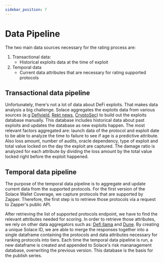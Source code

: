 ```yaml
---
sidebar_position: 7
---
```


# Data Pipeline

The two main data sources necessary for the rating process are:
1. Transactional data:
    - Historical exploits data at the time of exploit
2. Temporal data
    - Current data attributes that are necessary for rating supported protocols

## Transactional data pipeline

Unfortunately, there's not a lot of data about DeFi exploits. That makes data analysis a big challenge. Solace aggregates the exploits data from various sources (e.g [<u>Defiyield</u>](https://defiyield.app/rekt-database), [<u>Rekt news</u>](https://rekt.news/leaderboard/), [<u>CryptoSec</u>](https://cryptosec.info/defi-hacks/)) to build out the exploits database manually. This database includes historical data about past exploits and updates the database as new exploits happen. The most relevant factors aggregated are: launch data of the protocol and exploit date to be able to analyze the time to failure to see if age is a predictive attribute. Also loss amount, number of audits, oracle dependency, type of exploit and total value locked on the day the exploit are captured. The damage ratio is analyzed for each attribute by dividing the loss amount by the total value locked right before the exploit happened.

## Temporal data pipeline

The purpose of the temporal data pipeline is to aggregate and update current data from the supported protocols. For the first version of the Solace Wallet Coverage, we capture protocols that are supported by Zapper. Therefore, the first step is to retrieve those protocols via a request to Zapper's public API.

After retrieving the list of supported protocols endpoint, we have to find the relevant attributes needed for scoring. In order to retrieve those attributes, we rely on other data aggregators such as: [<u>Defi llama</u>](https://defillama.com/) and [<u>Dune</u>](https://dune.xyz/home). By creating a unique Solace ID, we are able to merge the responses together into a single dataframe containing the protocols and  data attributes necessary for ranking protocols into tiers. Each time the temporal data pipeline is run, a new dataframe is created and appended to Solace's risk mananagement database, overwriting the previous version. This database is the basis for the publish series.